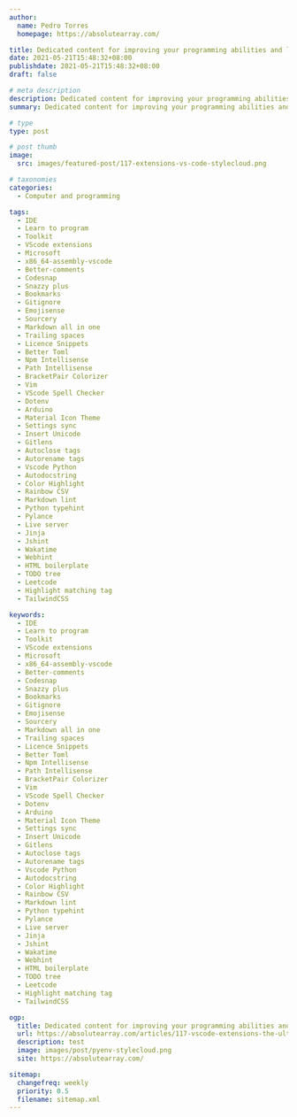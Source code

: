 ```yaml
---
author:
  name: Pedro Torres
  homepage: https://absolutearray.com/

title: Dedicated content for improving your programming abilities and learning new skills
date: 2021-05-21T15:48:32+08:00
publishdate: 2021-05-21T15:48:32+08:00
draft: false

# meta description
description: Dedicated content for improving your programming abilities and learning new skills
summary: Dedicated content for improving your programming abilities and learning new skills

# type
type: post

# post thumb
image:
  src: images/featured-post/117-extensions-vs-code-stylecloud.png

# taxonomies
categories:
  - Computer and programming

tags:
  - IDE
  - Learn to program
  - Toolkit
  - VScode extensions
  - Microsoft
  - x86_64-assembly-vscode
  - Better-comments
  - Codesnap
  - Snazzy plus
  - Bookmarks
  - Gitignore
  - Emojisense
  - Sourcery
  - Markdown all in one
  - Trailing spaces
  - Licence Snippets
  - Better Toml
  - Npm Intellisense
  - Path Intellisense
  - BracketPair Colorizer
  - Vim
  - VScode Spell Checker
  - Dotenv
  - Arduino
  - Material Icon Theme
  - Settings sync
  - Insert Unicode
  - Gitlens
  - Autoclose tags
  - Autorename tags
  - Vscode Python
  - Autodocstring
  - Color Highlight
  - Rainbow CSV
  - Markdown lint
  - Python typehint
  - Pylance
  - Live server
  - Jinja
  - Jshint
  - Wakatime
  - Webhint
  - HTML boilerplate
  - TODO tree
  - Leetcode
  - Highlight matching tag
  - TailwindCSS

keywords:
  - IDE
  - Learn to program
  - Toolkit
  - VScode extensions
  - Microsoft
  - x86_64-assembly-vscode
  - Better-comments
  - Codesnap
  - Snazzy plus
  - Bookmarks
  - Gitignore
  - Emojisense
  - Sourcery
  - Markdown all in one
  - Trailing spaces
  - Licence Snippets
  - Better Toml
  - Npm Intellisense
  - Path Intellisense
  - BracketPair Colorizer
  - Vim
  - VScode Spell Checker
  - Dotenv
  - Arduino
  - Material Icon Theme
  - Settings sync
  - Insert Unicode
  - Gitlens
  - Autoclose tags
  - Autorename tags
  - Vscode Python
  - Autodocstring
  - Color Highlight
  - Rainbow CSV
  - Markdown lint
  - Python typehint
  - Pylance
  - Live server
  - Jinja
  - Jshint
  - Wakatime
  - Webhint
  - HTML boilerplate
  - TODO tree
  - Leetcode
  - Highlight matching tag
  - TailwindCSS

ogp:
  title: Dedicated content for improving your programming abilities and learning new skills
  url: https://absolutearray.com/articles/117-vscode-extensions-the-ultimate-guide-part-1/
  description: test
  image: images/post/pyenv-stylecloud.png
  site: https://absolutearray.com/

sitemap:
  changefreq: weekly
  priority: 0.5
  filename: sitemap.xml
---
```

